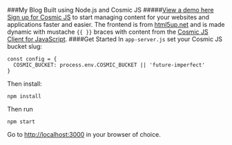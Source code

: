 ###My Blog Built using Node.js and Cosmic JS
#####[View a demo here](http://future-imperfect.cosmicapp.co/)
[Sign up for Cosmic JS](https://cosmicjs.com/) to start managing content for your websites and applications faster and easier.
The frontend is from [html5up.net](html5up.net) and is made dynamic with mustache `{{ }}` braces with content from the [Cosmic JS Client for JavaScript](https://www.npmjs.com/package/cosmicjs).
####Get Started
In ```app-server.js``` set your Cosmic JS bucket slug:
```
const config = {
  COSMIC_BUCKET: process.env.COSMIC_BUCKET || 'future-imperfect'
}
```
Then install:
```
npm install
```
Then run 
```
npm start
```
Go to [http://localhost:3000](http://localhost:3000) in your browser of choice.
